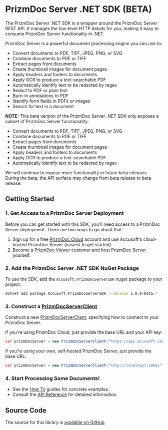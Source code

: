 # PrizmDoc Server .NET SDK **(BETA)**

The PrizmDoc Server .NET SDK is a wrapper around the PrizmDoc Server REST API.
It manages the low-level HTTP details for you, making it easy to consume
PrizmDoc Server functionality in .NET.

PrizmDoc Server is a powerful document processing engine you can use to:

- Convert documents to PDF, TIFF, JPEG, PNG, or SVG
- Combine documents to PDF or TIFF
- Extract pages from documents
- Create thumbnail images for document pages
- Apply headers and footers to documents
- Apply OCR to produce a text-searchable PDF
- Automatically identify text to be redacted by regex
- Redact to PDF or plain text
- Burn-in annotations to PDF
- Identify form fields in PDFs or images
- Search for text in a document

<div class="warning">
<p><b>NOTE:</b> This beta version of the PrizmDoc Server .NET SDK only exposes a
subset of PrizmDoc Server functionality:</p>
<ul>
<li>Convert documents to PDF, TIFF, JPEG, PNG, or SVG</li>
<li>Combine documents to PDF or TIFF</li>
<li>Extract pages from documents</li>
<li>Create thumbnail images for document pages</li>
<li>Apply headers and footers to documents</li>
<li>Apply OCR to produce a text-searchable PDF</li>
<li>Automatically identify text to be redacted by regex</li>
</ul>
<p>We will continue to expose more functionality in future beta releases.
During the beta, the API surface may change from beta release to beta
release.</p>
</div>

## Getting Started

### 1. Get Access to a PrizmDoc Server Deployment

Before you can get started with this SDK, you'll need access to a PrizmDoc
Server deployment. There are two ways to go about that:

1. Sign up for a free [PrizmDoc Cloud] account and use Accusoft's cloud-hosted PrizmDoc Server (easiest to get started).
2. Become a [PrizmDoc Viewer] customer and host PrizmDoc Server yourself.

### 2. Add the PrizmDoc Server .NET SDK NuGet Package

To use the SDK, add the `Accusoft.PrizmDocServerSDK` nuget package to your
project:

```bash
dotnet add package Accusoft.PrizmDocServerSDK --version 1.0.0-beta.*
```

### 3. Construct a [PrizmDocServerClient]

Construct a new [PrizmDocServerClient], specifying how to connect to your
PrizmDoc Server.

If you're using PrizmDoc Cloud, just provide the base URL and your API key:

```csharp
var prizmDocServer = new PrizmDocServerClient("https://api.accusoft.com", "YOUR_API_KEY");
```

If you're using your own, self-hosted PrizmDoc Server, just provide the base URL:

```csharp
var prizmDocServer = new PrizmDocServerClient("http://localhost:18681");
```

### 4. Start Processing Some Documents!

- See the [How To] guides for concrete examples.
- Consult the [API Reference] for detailed information.

## Source Code

The source for this library is [available on GitHub](https://github.com/Accusoft/PrizmDocServerDotNetSDK).

[PrizmDoc Viewer]: https://www.accusoft.com/products/prizmdoc-suite/prizmdoc-viewer
[PrizmDoc Cloud]: https://cloud.accusoft.com
[PrizmDocServerClient]: xref:Accusoft.PrizmDocServer.PrizmDocServerClient
[How To]: how-to/index.md
[API Reference]: xref:Accusoft.PrizmDocServer
